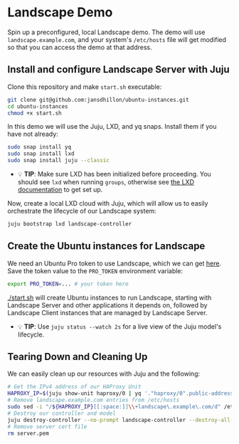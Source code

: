 # Landscape Demo

Spin up a preconfigured, local Landscape demo. The demo will use `landscape.example.com`, and your system's `/etc/hosts` file will get modified so that you can access the demo at that address.

## Install and configure Landscape Server with Juju


Clone this repository and make `start.sh` executable:

```bash
git clone git@github.com:jansdhillon/ubuntu-instances.git
cd ubuntu-instances
chmod +x start.sh
```

In this demo we will use the Juju, LXD, and yq snaps. Install
them if you have not already:

```bash
sudo snap install yq
sudo snap install lxd
sudo snap install juju --classic
```

- 💡 **TIP**: Make sure LXD has been initialized before proceeding. You should see `lxd` when running `groups`, otherwise see [the LXD documentation](https://documentation.ubuntu.com/lxd) to get set up.


Now, create a local LXD cloud with Juju, which will allow us to easily orchestrate the lifecycle of our Landscape system:

```bash
juju bootstrap lxd landscape-controller
```

## Create the Ubuntu instances for Landscape

We need an Ubuntu Pro token to use Landscape, which we can get [here](https://ubuntu.com/pro/dashboard). Save the token value to the `PRO_TOKEN` environment variable:

```bash
export PRO_TOKEN=... # your token here
```

[./start.sh](start.sh) will create Ubuntu instances to run Landscape, starting with Landscape Server and other applications it depends on, followed by Landscape Client instances that are  managed by Landscape Server.

- 💡 **TIP**: Use `juju status --watch 2s` for a live view of the Juju model's lifecycle.

## Tearing Down and Cleaning Up

We can easily clean up our resources with Juju and the following:

```bash
# Get the IPv4 address of our HAProxy Unit
HAPROXY_IP=$(juju show-unit haproxy/0 | yq '."haproxy/0".public-address')
# Remove landscape.example.com entries from /etc/hosts
sudo sed -i "/${HAPROXY_IP}[[:space:]]\\+landscape\.example\.com/d" /etc/hosts
# Destroy our controller and model
juju destroy-controller --no-prompt landscape-controller --destroy-all-models --no-wait --force
# Remove server cert file
rm server.pem
```
